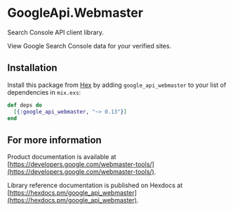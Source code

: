 # GoogleApi.Webmaster

Search Console API client library.

View Google Search Console data for your verified sites.

## Installation

Install this package from [Hex](https://hex.pm) by adding
`google_api_webmaster` to your list of dependencies in `mix.exs`:

```elixir
def deps do
  [{:google_api_webmaster, "~> 0.13"}]
end
```

## For more information

Product documentation is available at [https://developers.google.com/webmaster-tools/](https://developers.google.com/webmaster-tools/).

Library reference documentation is published on Hexdocs at
[https://hexdocs.pm/google_api_webmaster](https://hexdocs.pm/google_api_webmaster).
